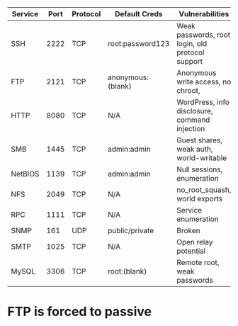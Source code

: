 | Service  | Port | Protocol | Default Creds          | Vulnerabilities                                  |
|----------|------|----------|------------------------|--------------------------------------------------|
| SSH      | 2222 | TCP      | root:password123       | Weak passwords, root login, old protocol support |
| FTP      | 2121 | TCP      | anonymous:(blank)      | Anonymous write access, no chroot,               |
| HTTP     | 8080 | TCP      | N/A                    | WordPress, info disclosure, command injection    |
| SMB      | 1445 | TCP      | admin:admin            | Guest shares, weak auth, world-writable          |
| NetBIOS  | 1139 | TCP      | admin:admin            | Null sessions, enumeration                       |
| NFS      | 2049 | TCP      | N/A                    | no_root_squash, world exports                    |
| RPC      | 1111 | TCP      | N/A                    | Service enumeration                              |
| SNMP     | 161  | UDP      | public/private         | Broken                                           |
| SMTP     | 1025 | TCP      | N/A                    | Open relay potential                             |
| MySQL    | 3306 | TCP      | root:(blank)           | Remote root, weak passwords                      |

# FTP is forced to passive